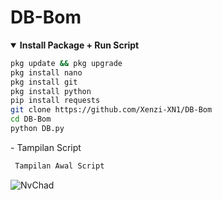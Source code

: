 # DB-Bom
<details open>
  <summary><strong> Install Package + Run Script </strong></summary>

  ```bash
  pkg update && pkg upgrade
  pkg install nano
  pkg install git
  pkg install python
  pip install requests
  git clone https://github.com/Xenzi-XN1/DB-Bom
  cd DB-Bom
  python DB.py
  ```
  </details>
  - Tampilan Script

  ```bash
   Tampilan Awal Script
  ```

  ![NvChad]()

